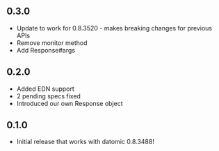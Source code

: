 ## 0.3.0
* Update to work for 0.8.3520 - makes breaking changes for previous APIs
* Remove monitor method
* Add Response#args

## 0.2.0
* Added EDN support
* 2 pending specs fixed
* Introduced our own Response object

## 0.1.0
* Initial release that works with datomic 0.8.3488!
